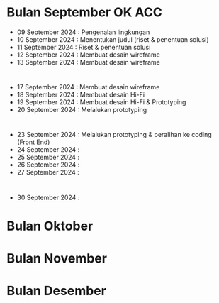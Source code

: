 # Bulan September OK ACC
- 09 September 2024 : Pengenalan lingkungan
- 10 September 2024 : Menentukan judul (riset & penentuan solusi)
- 11 September 2024 : Riset & penentuan solusi
- 12 September 2024 : Membuat desain wireframe
- 13 September 2024 : Membuat desain wireframe
#
- 17 September 2024 : Membuat desain wireframe
- 18 September 2024 : Membuat desain Hi-Fi
- 19 September 2024 : Membuat desain Hi-Fi & Prototyping
- 20 September 2024 : Melalukan prototyping
#
- 23 September 2024 : Melalukan prototyping & peralihan ke coding (Front End)
- 24 September 2024 :
- 25 September 2024 :
- 26 September 2024 :
- 27 September 2024 :
#
- 30 September 2024 :

# Bulan Oktober


# Bulan November


# Bulan Desember
